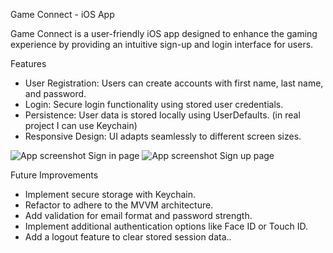 Game Connect - iOS App

Game Connect is a user-friendly iOS app designed to enhance the gaming experience by providing an intuitive sign-up and login interface for users.

Features

- User Registration: Users can create accounts with first name, last name, and password.
- Login: Secure login functionality using stored user credentials.
- Persistence: User data is stored locally using UserDefaults. (in real project I can use Keychain)
- Responsive Design: UI adapts seamlessly to different screen sizes.

![App screenshot Sign in page](https://github.com/user-attachments/assets/f7ce213e-134a-4c99-843c-e26e60896a04)
![App screenshot Sign up page](https://github.com/user-attachments/assets/92ec6849-01fc-48c0-99a2-436cc5ee8d63)


Future Improvements

- Implement secure storage with Keychain.
- Refactor to adhere to the MVVM architecture.
- Add validation for email format and password strength.
- Implement additional authentication options like Face ID or Touch ID.
- Add a logout feature to clear stored session data..
